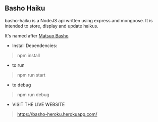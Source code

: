 ## Basho Haiku

basho-haiku is a NodeJS api written using express and mongoose.  It is intended to store, display and update haikus.

It's named after [Matsuo Basho](https://en.wikipedia.org/wiki/Matsuo_Bash%C5%8D)

* Install Dependencies:
> npm install

* to run 
> npm run start

* to debug
> npm run debug

* VISIT THE LIVE WEBSITE
> https://basho-heroku.herokuapp.com/

